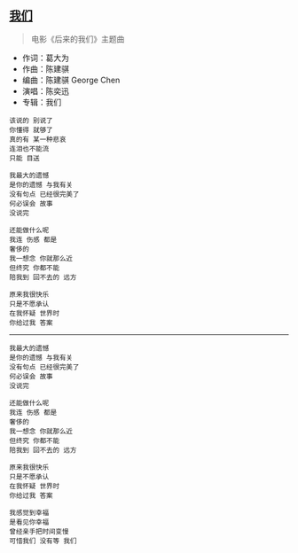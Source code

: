 ## [我们](http://changba.com/s/tKbPhR014_jhHKnr-W1JsQ)

> 电影《后来的我们》主题曲

* 作词：葛大为
* 作曲：陈建骐
* 编曲：陈建骐 George Chen
* 演唱：陈奕迅
* 专辑：我们

```
该说的 别说了
你懂得 就够了
真的有 某一种悲哀
连泪也不能流
只能 目送

我最大的遗憾
是你的遗憾 与我有关
没有句点 已经很完美了
何必误会 故事
没说完

还能做什么呢
我连 伤感 都是
奢侈的
我一想念 你就那么近
但终究 你都不能
陪我到 回不去的 远方

原来我很快乐
只是不愿承认
在我怀疑 世界时
你给过我 答案
```

---

```
我最大的遗憾
是你的遗憾 与我有关
没有句点 已经很完美了
何必误会 故事
没说完

还能做什么呢
我连 伤感 都是
奢侈的
我一想念 你就那么近
但终究 你都不能
陪我到 回不去的 远方

原来我很快乐
只是不愿承认
在我怀疑 世界时
你给过我 答案

我感觉到幸福
是看见你幸福
曾经亲手把时间变慢
可惜我们 没有等 我们
```
